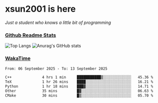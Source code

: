 # xsun2001 is here

*Just a student who knows a little bit of programming*

### [Github Readme Stats](https://github.com/anuraghazra/github-readme-stats)

![Top Langs](https://github-readme-stats.vercel.app/api/top-langs/?username=xsun2001&layout=compact&theme=radical) ![Anurag's GitHub stats](https://github-readme-stats.vercel.app/api?username=xsun2001&show_icons=true&theme=radical)

### [WakaTime](https://wakatime.com)

<!--START_SECTION:waka-->

```txt
From: 06 September 2025 - To: 13 September 2025

C++              4 hrs 1 min     ███████████▒░░░░░░░░░░░░░   45.36 %
TeX              1 hr 26 mins    ████░░░░░░░░░░░░░░░░░░░░░   16.21 %
Python           1 hr 18 mins    ███▓░░░░░░░░░░░░░░░░░░░░░   14.71 %
Other            35 mins         █▓░░░░░░░░░░░░░░░░░░░░░░░   06.63 %
CMake            30 mins         █▒░░░░░░░░░░░░░░░░░░░░░░░   05.70 %
```

<!--END_SECTION:waka-->

